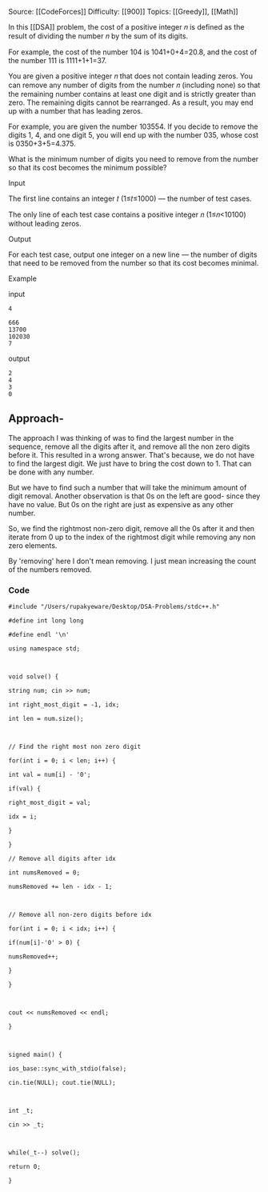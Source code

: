 Source: [[CodeForces]]
Difficulty: [[900]]
Topics: [[Greedy]], [[Math]]

In this [[DSA]] problem, the cost of a positive integer 𝑛 is defined as the result of dividing the number 𝑛 by the sum of its digits.

For example, the cost of the number 104 is 1041+0+4=20.8, and the cost of the number 111 is 1111+1+1=37.

You are given a positive integer 𝑛 that does not contain leading zeros. You can remove any number of digits from the number 𝑛 (including none) so that the remaining number contains at least one digit and is strictly greater than zero. The remaining digits cannot be rearranged. As a result, you may end up with a number that has leading zeros.

For example, you are given the number 103554. If you decide to remove the digits 1, 4, and one digit 5, you will end up with the number 035, whose cost is 0350+3+5=4.375.

What is the minimum number of digits you need to remove from the number so that its cost becomes the minimum possible?

Input

The first line contains an integer 𝑡 (1≤𝑡≤1000) — the number of test cases.

The only line of each test case contains a positive integer 𝑛 (1≤𝑛<10100) without leading zeros.

Output

For each test case, output one integer on a new line — the number of digits that need to be removed from the number so that its cost becomes minimal.

Example

input

```
4

666
13700
102030
7
```

output

```
2
4
3
0
```

## Approach- 
The approach I was thinking of was to find the largest number in the sequence, remove all the digits after it, and remove all the non zero digits before it.
This resulted in a wrong answer. That's because, we do not have to find the largest digit. We just have to bring the cost down to 1. That can be done with any number. 

But we have to find such a number that will take the minimum amount of digit removal.
Another observation is that 0s on the left are good- since they have no value.
But 0s on the right are just as expensive as any other number.

So, we find the rightmost non-zero digit, remove all the 0s after it and then iterate from 0 up to the index of the rightmost digit while removing any non zero elements.

By 'removing' here I don't mean removing. I just mean increasing the count of the numbers removed.

### Code 
```
#include "/Users/rupakyeware/Desktop/DSA-Problems/stdc++.h"

#define int long long

#define endl '\n'

using namespace std;

  

void solve() {

string num; cin >> num;

int right_most_digit = -1, idx;

int len = num.size();

  

// Find the right most non zero digit

for(int i = 0; i < len; i++) {

int val = num[i] - '0';

if(val) {

right_most_digit = val;

idx = i;

}

}

// Remove all digits after idx

int numsRemoved = 0;

numsRemoved += len - idx - 1;

  

// Remove all non-zero digits before idx

for(int i = 0; i < idx; i++) {

if(num[i]-'0' > 0) {

numsRemoved++;

}

}

  

cout << numsRemoved << endl;

}

  

signed main() {

ios_base::sync_with_stdio(false);

cin.tie(NULL); cout.tie(NULL);

  

int _t;

cin >> _t;

  

while(_t--) solve();

return 0;

}
```